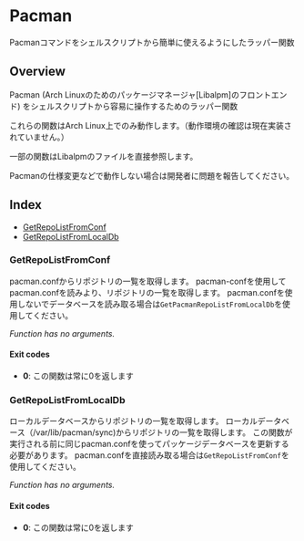 
# Pacman

Pacmanコマンドをシェルスクリプトから簡単に使えるようにしたラッパー関数

## Overview

Pacman (Arch Linuxのためのパッケージマネージャ[Libalpm]のフロントエンド) をシェルスクリプトから容易に操作するためのラッパー関数

これらの関数はArch Linux上でのみ動作します。（動作環境の確認は現在実装されていません。）

一部の関数はLibalpmのファイルを直接参照します。

Pacmanの仕様変更などで動作しない場合は開発者に問題を報告してください。

## Index

* [GetRepoListFromConf](#getrepolistfromconf)
* [GetRepoListFromLocalDb](#getrepolistfromlocaldb)

### GetRepoListFromConf

pacman.confからリポジトリの一覧を取得します。
pacman-confを使用してpacman.confを読みより、リポジトリの一覧を取得します。
pacman.confを使用しないでデータベースを読み取る場合は`GetPacmanRepoListFromLocalDb`を使用してください。

_Function has no arguments._

#### Exit codes

* **0**: この関数は常に0を返します

### GetRepoListFromLocalDb

ローカルデータベースからリポジトリの一覧を取得します。
ローカルデータベース（/var/lib/pacman/sync)からリポジトリの一覧を取得します。
この関数が実行される前に同じpacman.confを使ってパッケージデータベースを更新する必要があります。
pacman.confを直接読み取る場合は`GetRepoListFromConf`を使用してください。

_Function has no arguments._

#### Exit codes

* **0**: この関数は常に0を返します

